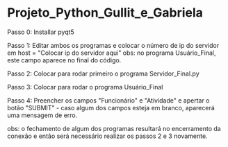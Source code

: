 # Projeto_Python_Gullit_e_Gabriela

Passo 0: Installar pyqt5

Passo 1: Editar ambos os programas e colocar o número de ip do servidor em host = "Colocar ip do servidor aqui"
	obs: no programa Usuário_Final, este campo aparece no final do código.

Passo 2: Colocar para rodar primeiro o programa Servidor_Final.py

Passo 3: Colocar para rodar o programa Usuário_Final

Passo 4: Preencher os campos "Funcionário" e "Atividade" e apertar o botão "SUBMIT"
	- caso algum dos campos esteja em branco, aparecerá uma mensagem de erro.

obs: o fechamento de algum dos programas resultará no encerramento da conexão e então será necessário realizar os passos 2 e 3 novamente.
